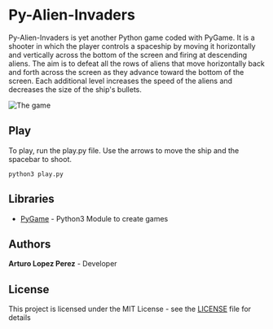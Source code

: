 # Py-Alien-Invaders
Py-Alien-Invaders is yet another Python game coded with PyGame. It is a shooter in which the player controls a spaceship by moving it horizontally and vertically across the bottom of the screen and firing at descending aliens. The aim is to defeat all the rows of aliens that move horizontally back and forth across the screen as they advance toward the bottom of the screen. Each additional level increases the speed of the aliens and decreases the size of the ship's bullets. 

![The game](https://repository-images.githubusercontent.com/226580474/7341ed80-1950-11ea-9a4b-10f7752c6846)

## Play
To play, run the play.py file. Use the arrows to move the ship and the spacebar to shoot.
```
python3 play.py
```

## Libraries
* [PyGame](https://www.pygame.org/news) - Python3 Module to create games

## Authors
**Arturo Lopez Perez** - Developer

## License
This project is licensed under the MIT License - see the [LICENSE](LICENSE) file for details